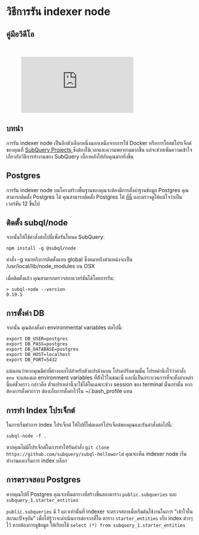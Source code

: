 # วิธีการรัน indexer node

## คู่มือวิดีโอ

<br/>
<figure class="video_container">
  <iframe src="https://www.youtube.com/embed/QfNsR12ItnA" frameborder="0" allowfullscreen="true"></iframe>
</figure>

## บทนำ

การรัน indexer node เป็นอีกตัวเลือกหนึ่งนอกเหนือจากการใช้ Docker หรือการโฮสต์โปรเจ็กต์ของคุณที่ [SubQuery Projects ](https://managedservice.subquery.network/) ซึ่งต้องใช้เวลาและความพยายามมากขึ้น แต่จะช่วยเพิ่มความเข้าใจเกี่ยวกับวิธีการทำงานของ SubQuery เบื้องหลังให้กับคุณมากยิ่งขึ้น

## Postgres

การรัน indexer node บนโครงสร้างพื้นฐานของคุณจะต้องมีการตั้งค่าฐานข้อมูล Postgres คุณสามารถติดตั้ง Postgres ได้ คุณสามารถติดตั้ง Postgres ได้ [ที่นี่](https://www.postgresql.org/download/) และตรวจดูให้แน่ใจว่าเป็นเวอร์ชัน 12 ขึ้นไป

## ติดตั้ง subql/node

จากนั้นให้ใช้คำสั่งต่อไปนี้เพื่อรันโหนด SubQuery:

```shell
npm install -g @subql/node
```

คำสั่ง -g หมายถึงการติดตั้งแบบ global ซึ่งหมายถึงตำแหน่งจะเป็น /usr/local/lib/node_modules บน OSX

เมื่อติดตั้งแล้ว คุณสามารถตรวจสอบเวอร์ชันได้โดยการรัน:

```shell
> subql-node --version
0.19.1
```

## การตั้งค่า DB

จากนั้น คุณต้องตั้งค่า environmental variables ต่อไปนี้:

```shell
export DB_USER=postgres
export DB_PASS=postgres
export DB_DATABASE=postgres
export DB_HOST=localhost
export DB_PORT=5432
```

แน่นอนว่าหากคุณมีค่าที่ต่างออกไปสำหรับตัวแปรด้านบน โปรดปรับตามนั้น โปรดคำนึงไว้ว่าคำสั่ง `env` จะแสดงผล environment variables ที่ต้ังไว้ในขณะนี้ และนี่เป็นกระบวนการที่จะตั้งค่าเหล่านี้แค่ชั่วคราว กล่าวคือ ตัวแปรเหล่านี้จะใช้ได้ในเฉพาะช่วง session ของ terminal นั้นเท่านั้น หากต้องการตั้งค่าถาวร ต้องเก็บการตั้งค่าไว้ใน ~/.bash_profile แทน

## การทำ Index โปรเจ็กต์

ในการเริ่มทำการ index โปรเจ็กต์ ให้ไปที่โฟลเดอร์โปรเจ็กต์ของคุณและรันคำสั่งต่อไปนี้:

```shell
subql-node -f .
```

หากคุณไม่มีโปรเจ็กต์ในการทำให้รันคำสั่ง `git clone https://github.com/subquery/subql-helloworld` คุณจะเห็น indexer node เริ่มทำงานและเริ่มการ index บล็อก

## การตรวจสอบ Postgres

หากคุณไปที่ Postgres คุณจะเห็นตารางที่สร้างขึ้นสองตาราง `public.subqueries` และ `subquery_1.starter_entities`

`public.subqueries` มี 1 แถวเท่านั้นที่ indexer จะตรวจสอบเมื่อเริ่มต้นใช้งานในการ "เข้าใจในสถานะปัจจุบัน" เพื่อให้รู้ว่าจะดำเนินการต่อจากที่ใด ตาราง `starter_entities` เก็บ index ต่างๆไว้ หากต้องการดูข้อมูล ให้เรียกใช้ `select (*) from subquery_1.starter_entities`
